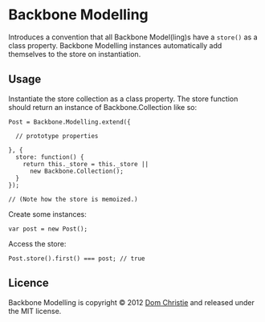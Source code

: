 Backbone Modelling
==================

Introduces a convention that all Backbone Model(ling)s have a `store()` as a class property. Backbone Modelling instances automatically add themselves to the store on instantiation.

Usage
-----

Instantiate the store collection as a class property. The store function should return an instance of Backbone.Collection like so:

    Post = Backbone.Modelling.extend({
      
      // prototype properties
      
    }, {
      store: function() {
        return this._store = this._store ||
          new Backbone.Collection();
      }
    });
    
    // (Note how the store is memoized.)
    
Create some instances:
    
    var post = new Post();

Access the store:

    Post.store().first() === post; // true

Licence
-------
Backbone Modelling is copyright &copy; 2012 [Dom Christie](http://domchristie.co.uk) and released under the MIT license.